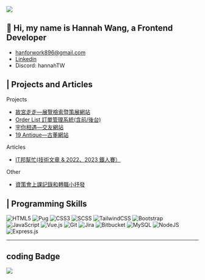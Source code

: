 ![](https://media.giphy.com/media/6W42KCwzXtPgfcGzsV/giphy.gif)
## 👋 Hi, my name is Hannah Wang, a Frontend Developer ##

- <hanforwork896@gmail.com>
- [Linkedin](https://www.linkedin.com/in/%E6%B6%B5-%E7%8E%8B-9b40b0242)
- Discord: hannahTW

## | Projects and Articles ##
Projects

* [故宮走走—展覽檢索暨策展網站](https://palacewalk.vercel.app/#/)
* [Order List 訂單管理系統(含前/後台)](https://orderlists.netlify.app/)
* [宇你相遇—交友網站](https://github.com/hangineer/Dating-Website)
* [19 Antique—古董網站](https://hangineer.github.io/Antique-Website/)



Articles 
* [IT邦幫忙(技術文章 & 2022、2023 鐵人賽）](https://ithelp.ithome.com.tw/users/20149362)

Other
* [資策會上課記錄和轉職小抒發](https://hangineer.github.io/)

<!---
hangineer/hangineer is a ✨ special ✨ repository because its `README.md` (this file) appears on your GitHub profile.
You can click the Preview link to take a look at your changes.
--->
## | Programming Skills ##
![HTML5](https://img.shields.io/badge/html5-%23E34F26.svg?style=for-the-badge&logo=html5&logoColor=white)
![Pug](https://img.shields.io/badge/Pug-FFF?style=for-the-badge&logo=pug&logoColor=A86454)
![CSS3](https://img.shields.io/badge/css3-%231572B6.svg?style=for-the-badge&logo=css3&logoColor=white)
![SCSS](https://img.shields.io/badge/Sass-CC6699?style=for-the-badge&logo=sass&logoColor=white)
![TailwindCSS](https://img.shields.io/badge/tailwindcss-%2338B2AC.svg?style=for-the-badge&logo=tailwind-css&logoColor=white)
![Bootstrap](https://img.shields.io/badge/bootstrap-%23563D7C.svg?style=for-the-badge&logo=bootstrap&logoColor=white)  
![JavaScript](https://img.shields.io/badge/javascript-%23323330.svg?style=for-the-badge&logo=javascript&logoColor=%23F7DF1E)
![Vue.js](https://img.shields.io/badge/Vue.js-35495E?style=for-the-badge&logo=vue.js&logoColor=4FC08D)
![Git](https://img.shields.io/badge/git-%23F05033.svg?style=for-the-badge&logo=git&logoColor=white)
![Jira](https://img.shields.io/badge/jira-%230A0FFF.svg?style=for-the-badge&logo=jira&logoColor=white)
![Bitbucket](https://img.shields.io/badge/bitbucket-%230047B3.svg?style=for-the-badge&logo=bitbucket&logoColor=white)
![MySQL](https://img.shields.io/badge/mysql-%2300f.svg?style=for-the-badge&logo=mysql&logoColor=white)
![NodeJS](https://img.shields.io/badge/node.js-6DA55F?style=for-the-badge&logo=node.js&logoColor=white)
![Express.js](https://img.shields.io/badge/express.js-%23404d59.svg?style=for-the-badge&logo=express&logoColor=%2361DAFB)

--- 

## coding Badge
![](https://www.codewars.com/users/hangineer/badges/small)

<!-- [![Hannah's GitHub stats](https://github-readme-stats.vercel.app/api?username=anuraghazra)](https://github.com/anuraghazra/github-readme-stats) -->
